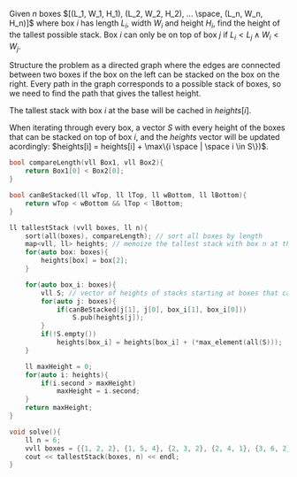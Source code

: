 Given $n$ boxes $[(L_1, W_1, H_1), (L_2, W_2, H_2), ... \space, (L_n, W_n, H_n)]$ where box $i$ has length $L_i$, width $W_i$ and height $H_i$, find the height of the tallest possible stack. Box $i$ can only be on top of box $j$ if $L_i < L_j \land W_i < W_j$.

Structure the problem as a directed graph where the edges are connected between two boxes if the box on the left can be stacked on the box on the right. Every path in the graph corresponds to a possible stack of boxes, so we need to find the path that gives the tallest height.


The tallest stack with box $i$ at the base will be cached in $heights[i]$.

When iterating through every box, a vector $S$ with every height of the boxes that can be stacked on top of box $i$, and the $heights$ vector will be updated acordingly: $heights[i] = heights[i] + \max\{i \space | \space i \in S\})$.

```c++
bool compareLength(vll Box1, vll Box2){
    return Box1[0] < Box2[0];
}

bool canBeStacked(ll wTop, ll lTop, ll wBottom, ll lBottom){
    return wTop < wBottom && lTop < lBottom;
}

ll tallestStack (vvll boxes, ll n){
    sort(all(boxes), compareLength); // sort all boxes by length 
    map<vll, ll> heights; // memoize the tallest stack with box n at the base
    for(auto box: boxes){
        heights[box] = box[2];
    }

    for(auto box_i: boxes){
        vll S; // vector of heights of stacks starting at boxes that can be stacked on top of box_i
        for(auto j: boxes){
            if(canBeStacked(j[1], j[0], box_i[1], box_i[0]))
                S.pub(heights[j]);
        }
        if(!S.empty())
            heights[box_i] = heights[box_i] + (*max_element(all(S)));
    }

    ll maxHeight = 0; 
    for(auto i: heights){
        if(i.second > maxHeight)
            maxHeight = i.second;
    }
    return maxHeight;
}

void solve(){
    ll n = 6;
    vvll boxes = {{1, 2, 2}, {1, 5, 4}, {2, 3, 2}, {2, 4, 1}, {3, 6, 2}, {4, 5, 3}};
    cout << tallestStack(boxes, n) << endl;
}
```
